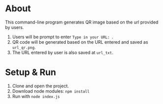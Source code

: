 # About

This command-line program generates QR image based on the url provided by users.

1. Users will be prompt to enter `Type in your URL: `.
2. QR code will be generated based on the URL entered and saved as `url_qr.png`.
3. The URL entered by user is also saved at `url_txt`.

# Setup & Run

1. Clone and open the project.
2. Download node modules: `npm install`
3. Run with `node index.js`
